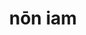 ---
title: nōn iam
meaning: no longer
ch: two
pos: adverb
mt: yes
mt1thru4: yes
ss: yes
ss2: yes
---
